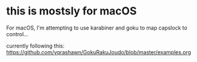 # this is mostsly for macOS
For macOS, I'm attempting to use karabiner and goku to map capslock to control...

currently following this:
https://github.com/yqrashawn/GokuRakuJoudo/blob/master/examples.org
